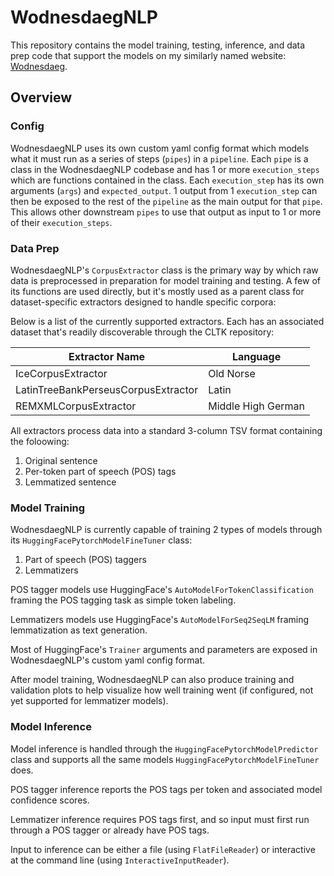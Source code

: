 # WodnesdaegNLP

This repository contains the model training, testing, inference, and data prep code that support the models on my similarly named website: [Wodnesdaeg](https://www.wodnesdaeg.com).

## Overview

### Config

WodnesdaegNLP uses its own custom yaml config format which models what it must run as a series of steps (`pipes`) in a `pipeline`.
Each `pipe` is a class in the WodnesdaegNLP codebase and has 1 or more `execution_steps` which are functions contained in the class.
Each `execution_step` has its own arguments (`args`) and `expected_output`.
1 output from 1 `execution_step` can then be exposed to the rest of the `pipeline` as the main output for that `pipe`.
This allows other downstream `pipes` to use that output as input to 1 or more of their `execution_steps`.

### Data Prep

WodnesdaegNLP's `CorpusExtractor` class is the primary way by which raw data is preprocessed in preparation for model training and testing.
A few of its functions are used directly, but it's mostly used as a parent class for dataset-specific extractors designed to handle specific corpora:

Below is a list of the currently supported extractors.
Each has an associated dataset that's readily discoverable through the CLTK repository:

|Extractor Name| Language           |
|-|--------------------|
|IceCorpusExtractor| Old Norse          |
|LatinTreeBankPerseusCorpusExtractor| Latin              |
|REMXMLCorpusExtractor| Middle High German |

All extractors process data into a standard 3-column TSV format containing the foloowing:
1. Original sentence
2. Per-token part of speech (POS) tags
3. Lemmatized sentence

### Model Training

WodnesdaegNLP is currently capable of training 2 types of models through its `HuggingFacePytorchModelFineTuner` class:

1. Part of speech (POS) taggers
2. Lemmatizers

POS tagger models use HuggingFace's `AutoModelForTokenClassification` framing the POS tagging task as simple token labeling.

Lemmatizers models use HuggingFace's `AutoModelForSeq2SeqLM` framing lemmatization as text generation.

Most of HuggingFace's `Trainer` arguments and parameters are exposed in WodnesdaegNLP's custom yaml config format.

After model training, WodnesdaegNLP can also produce training and validation plots to help visualize how well training went (if configured, not yet supported for lemmatizer models).

### Model Inference

Model inference is handled through the `HuggingFacePytorchModelPredictor` class and supports all the same models `HuggingFacePytorchModelFineTuner` does.

POS tagger inference reports the POS tags per token and associated model confidence scores.

Lemmatizer inference requires POS tags first, and so input must first run through a POS tagger or already have POS tags.

Input to inference can be either a file (using `FlatFileReader`) or interactive at the command line (using `InteractiveInputReader`).